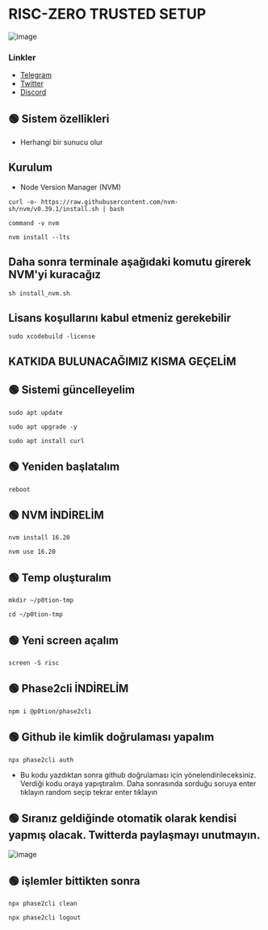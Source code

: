 # RISC-ZERO TRUSTED SETUP

![image](https://i.hizliresim.com/atsj0mj.png)



### Linkler
 * [Telegram](https://t.me/emir111)
 * [Twitter](https://twitter.com/emiirfeyza)
 * [Discord](https://discord.gg/zkarther)


## 🟢 Sistem özellikleri

- Herhangi bir sunucu olur

## Kurulum
* Node Version Manager (NVM)

```
curl -o- https://raw.githubusercontent.com/nvm-sh/nvm/v0.39.1/install.sh | bash
```

```
command -v nvm
```

```
nvm install --lts
```

## Daha sonra terminale aşağıdaki komutu girerek NVM'yi kuracağız

```
sh install_nvm.sh
```

## Lisans koşullarını kabul etmeniz gerekebilir

```
sudo xcodebuild -license
```


## KATKIDA BULUNACAĞIMIZ KISMA GEÇELİM


## 🟢 Sistemi güncelleyelim

```
sudo apt update
```

```
sudo apt upgrade -y
```

```
sudo apt install curl
```

## 🟢 Yeniden başlatalım

```
reboot
```


## 🟢 NVM İNDİRELİM

```
nvm install 16.20
```

```
nvm use 16.20
```

## 🟢 Temp oluşturalım

```
mkdir ~/p0tion-tmp
```

```
cd ~/p0tion-tmp
```

## 🟢 Yeni screen açalım

```
screen -S risc
```


## 🟢 Phase2cli İNDİRELİM

```
npm i @p0tion/phase2cli
```


## 🟢 Github ile kimlik doğrulaması yapalım

```
npx phase2cli auth
```

* Bu kodu yazdıktan sonra github doğrulaması için yönelendirileceksiniz. Verdiği kodu oraya yapıştıralım. Daha sonrasında sorduğu soruya enter tıklayın random seçip tekrar enter tıklayın

## 🟢 Sıranız geldiğinde otomatik olarak kendisi yapmış olacak. Twitterda paylaşmayı unutmayın.

![image](https://i.hizliresim.com/smgw5pz.png)

## 🟢 işlemler bittikten sonra

```
npx phase2cli clean
```

```
npx phase2cli logout
```

